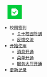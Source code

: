 <!-- 目录页 -->

<img src="_media/logo.png"  style="width:48px;margin-top:-44px; margin-left: 16px;" /> 

* 校园签到
  * [关于校园签到](README.md)
  * [反馈交流](contact.md)
* [开始使用](guide.md)
  * [消息开通](open-in-message.md)
  * [菜单开通](open-in-menu.md)
  * [服务大厅开通](open-in-service.md)
* [更新记录](changelog.md)
